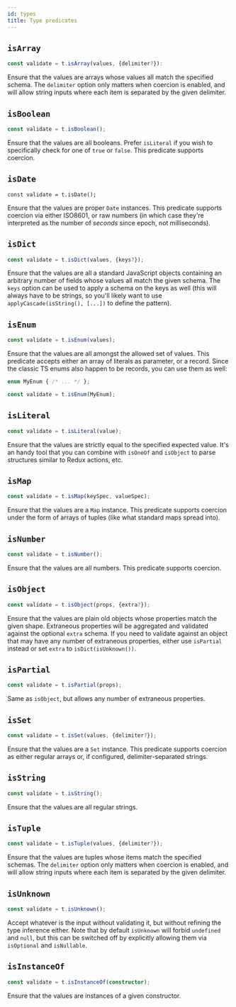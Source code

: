 ```yaml
---
id: types
title: Type predicates
---
```


## `isArray`

```ts
const validate = t.isArray(values, {delimiter?}):
```

Ensure that the values are arrays whose values all match the specified schema. The `delimiter` option only matters when coercion is enabled, and will allow string inputs where each item is separated by the given delimiter.

## `isBoolean`

```ts
const validate = t.isBoolean();
```

Ensure that the values are all booleans. Prefer `isLiteral` if you wish to specifically check for one of `true` or `false`. This predicate supports coercion.

## `isDate`

```
const validate = t.isDate();
```

Ensure that the values are proper `Date` instances. This predicate supports coercion via either ISO8601, or raw numbers (in which case they're interpreted as the number of *seconds* since epoch, not milliseconds).

## `isDict`

```ts
const validate = t.isDict(values, {keys?});
```

Ensure that the values are all a standard JavaScript objects containing an arbitrary number of fields whose values all match the given schema. The `keys` option can be used to apply a schema on the keys as well (this will always have to be strings, so you'll likely want to use `applyCascade(isString(), [...])` to define the pattern).

## `isEnum`

```ts
const validate = t.isEnum(values);
```

Ensure that the values are all amongst the allowed set of values. This predicate accepts either an array of literals as parameter, or a record. Since the classic TS enums also happen to be records, you can use them as well:

```ts
enum MyEnum { /* ... */ };

const validate = t.isEnum(MyEnum);
```

## `isLiteral`

```ts
const validate = t.isLiteral(value);
```

Ensure that the values are strictly equal to the specified expected value. It's an handy tool that you can combine with `isOneOf` and `isObject` to parse structures similar to Redux actions, etc.

## `isMap`

```ts
const validate = t.isMap(keySpec, valueSpec);
```

Ensure that the values are a `Map` instance. This predicate supports coercion under the form of arrays of tuples (like what standard maps spread into).

## `isNumber`

```ts
const validate = t.isNumber();
```

Ensure that the values are all numbers. This predicate supports coercion.

## `isObject`

```ts
const validate = t.isObject(props, {extra?});
```

Ensure that the values are plain old objects whose properties match the given shape. Extraneous properties will be aggregated and validated against the optional `extra` schema. If you need to validate against an object that may have any number of extraneous properties, either use `isPartial` instead or set `extra` to `isDict(isUnknown())`.

## `isPartial`

```ts
const validate = t.isPartial(props);
```

Same as `isObject`, but allows any number of extraneous properties.

## `isSet`

```ts
const validate = t.isSet(values, {delimiter?});
```

Ensure that the values are a `Set` instance. This predicate supports coercion as either regular arrays or, if configured, delimiter-separated strings.

## `isString`

```ts
const validate = t.isString();
```

Ensure that the values are all regular strings.

## `isTuple`

```ts
const validate = t.isTuple(values, {delimiter?});
```

Ensure that the values are tuples whose items match the specified schemas. The `delimiter` option only matters when coercion is enabled, and will allow string inputs where each item is separated by the given delimiter.

## `isUnknown`

```ts
const validate = t.isUnknown();
```

Accept whatever is the input without validating it, but without refining the type inference either. Note that by default `isUnknown` will forbid `undefined` and `null`, but this can be switched off by explicitly allowing them via `isOptional` and `isNullable`.

## `isInstanceOf`

```ts
const validate = t.isInstanceOf(constructor);
```

Ensure that the values are instances of a given constructor.

